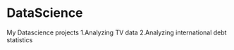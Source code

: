 # DataScience
My Datascience projects
1.Analyzing TV data
2.Analyzing international debt statistics
